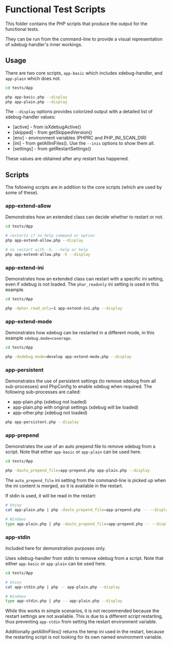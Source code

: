 # Functional Test Scripts

This folder contains the PHP scripts that produce the output for the functional tests.

They can be run from the command-line to provide a visual representation of xdebug-handler's inner
workings.

## Usage

There are two core scripts, `app-basic` which includes xdebug-handler, and `app-plain` which
does not.

```sh
cd tests/App

php app-basic.php --display
php app-plain.php --display
```

The `--display` options provides colorized output with a detailed list of xdebug-handler values:

* [active] - from isXdebugActive()
* [skipped] - from getSkippedVersion()
* [env] - environment variables (PHPRC and PHP_INI_SCAN_DIR)
* [ini] - from getAllIniFiles(). Use the `--inis` options to show them all.
* [settings] - from getRestartSettings()

These values are obtained after any restart has happened.

## Scripts

The following scripts are in addition to the core scripts (which are used by some of these).
### app-extend-allow

Demonstrates how an extended class can decide whether to restart or not.

```sh
cd tests/App

# restarts if no help command or option
php app-extend-allow.php --display

# no restart with -h, --help or help
php app-extend-allow.php -h --display
```

### app-extend-ini

Demonstrates how an extended class can restart with a specific ini setting, even if xdebug is not
loaded. The `phar_readonly` ini setting is used in this example.

```sh
cd tests/App

php -dphar.read_only=1 app-extend-ini.php --display
```

### app-extend-mode

Demonstrates how xdebug can be restarted in a different mode, in this example `xdebug.mode=coverage`.

```sh
cd tests/App

php -dxdebug.mode=develop app-extend-mode.php --display
```

### app-persistent

Demonstrates the use of persistent settings (to remove xdebug from all sub-processes) and PhpConfig
to enable xdebug when required. The following sub-processes are called:

 * app-plain.php (xdebug not loaded)
 * app-plain.php with original settings (xdebug will be loaded)
 * app-other.php (xdebug not loaded)
```sh
php app-persistent.php --display
```

### app-prepend

Demonstrates the use of an auto prepend file to remove xdebug from a script. Note that either
`app-basic` or `app-plain` can be used here.

```sh
cd tests/App

php -dauto_prepend_file=app-prepend.php app-plain.php --display
```

The `auto_prepend_file` ini setting from the command-line is picked up when the ini content is
merged, so it is available in the restart.

If stdin is used, it will be read in the restart:

```sh
# Unixy
cat app-plain.php | php -dauto_prepend_file=app-prepend.php -- --display

# Windows
type app-plain.php | php -dauto_prepend_file=app-prepend.php -- --display
```

### app-stdin

Included here for demonstration purposes only.

Uses xdebug-handler from stdin to remove xdebug from a script. Note that either `app-basic` or
`app-plain` can be used here.

```sh
cd tests/App

# Unixy
cat app-stdin.php | php -- app-plain.php --display

# Windows
type app-stdin.php | php -- app-plain.php --display
```

While this works in simple scenarios, it is not recommended because the restart settings are not
available. This is due to a different script restarting, thus preventing `app-stdin` from setting
the restart environment variable.

Additionally _getAllIniFiles()_ returns the temp ini used in the
restart, because the restarting script is not looking for its own named environment variable.
